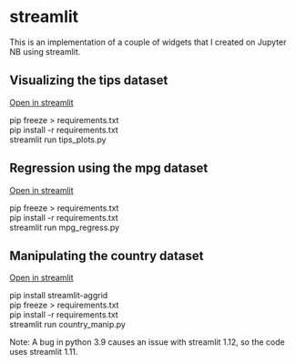 # streamlit

<p>This is an implementation of a couple of widgets that I created on Jupyter NB using streamlit.</p>

<h2>Visualizing the tips dataset</h2>

<p><a href="https://cjschan-streamlit-tips-plots-9dqxk2.streamlitapp.com/">Open in streamlit</a></p>

<p>
pip freeze > requirements.txt<br/>
pip install -r requirements.txt<br/>
streamlit run tips_plots.py
</p>

<h2>Regression using the mpg dataset</h2>

<p><a href="https://cjschan-streamlit-mpg-regress-ny130h.streamlitapp.com">Open in streamlit</a></p>

<p>pip freeze > requirements.txt<br/>
pip install -r requirements.txt<br/>
streamlit run mpg_regress.py
</p>

<h2>Manipulating the country dataset</h2>

<p><a href="https://cjschan-streamlit-country-manip-n4l36e.streamlitapp.com">Open in streamlit</a></p>

<p>
pip install streamlit-aggrid<br/>
pip freeze > requirements.txt<br/>
pip install -r requirements.txt<br/>
streamlit run country_manip.py
</p>

<p>Note: A bug in python 3.9 causes an issue with streamlit 1.12, so the code uses streamlit 1.11.</p>
